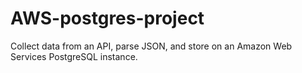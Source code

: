 # AWS-postgres-project
Collect data from an API, parse JSON, and store on an Amazon Web Services PostgreSQL instance.
